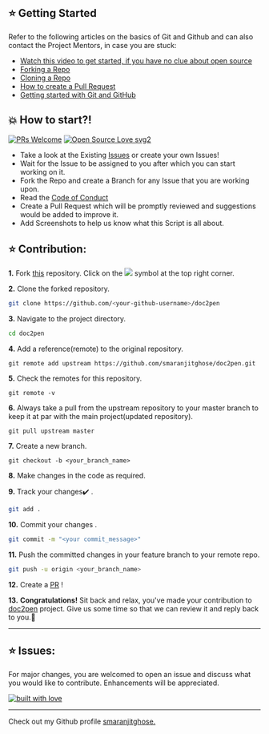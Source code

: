 ## ⭐ Getting Started

Refer to the following articles on the basics of Git and Github and can also contact the Project Mentors, in case you are stuck:

- [Watch this video to get started, if you have no clue about open source](https://youtu.be/SL5KKdmvJ1U)
- [Forking a Repo](https://help.github.com/en/github/getting-started-with-github/fork-a-repo)
- [Cloning a Repo](https://help.github.com/en/desktop/contributing-to-projects/creating-a-pull-request)
- [How to create a Pull Request](https://opensource.com/article/19/7/create-pull-request-github)
- [Getting started with Git and GitHub](https://towardsdatascience.com/getting-started-with-git-and-github-6fcd0f2d4ac6)

## 💥 How to start?!

[![PRs Welcome](https://img.shields.io/badge/PRs-welcome-brightgreen.svg?style=flat-square)](http://makeapullrequest.com)
[![Open Source Love svg2](https://badges.frapsoft.com/os/v2/open-source.svg?v=103)](https://github.com/ellerbrock/open-source-badges/)

- Take a look at the Existing [Issues](https://github.com/smaranjitghose/doc2pen/issues) or create your own Issues!
- Wait for the Issue to be assigned to you after which you can start working on it.
- Fork the Repo and create a Branch for any Issue that you are working upon.
- Read the [Code of Conduct](https://github.com/smaranjitghose/doc2pen/blob/master/CODE_OF_CONDUCT.md)
- Create a Pull Request which will be promptly reviewed and suggestions would be added to improve it.
- Add Screenshots to help us know what this Script is all about.


## ⭐ Contribution:
**1.** Fork [this](https://github.com/smaranjitghose/doc2pen) repository.
Click on the <a href="https://github.com/smaranjitghose/doc2pen"><img src="https://img.icons8.com/ios/24/000000/code-fork.png"></a> symbol at the top right corner.

**2.** Clone the forked repository.

```bash
git clone https://github.com/<your-github-username>/doc2pen
```

**3.** Navigate to the project directory.

```bash
cd doc2pen
```

**4.** Add a reference(remote) to the original repository.

```
git remote add upstream https://github.com/smaranjitghose/doc2pen.git 
```

**5.** Check the remotes for this repository.

```
git remote -v
```

**6.** Always take a pull from the upstream repository to your master branch to keep it at par with the main project(updated repository).

```
git pull upstream master
```

**7.** Create a new branch.

```
git checkout -b <your_branch_name>
```

**8.** Make changes in the code as required.

**9.** Track your changes:heavy_check_mark: .

```bash
git add . 
```

**10.** Commit your changes .

```bash
git commit -m "<your commit_message>"
```

**11.** Push the committed changes in your feature branch to your remote repo.

```bash
git push -u origin <your_branch_name>
```

**12.** Create a [PR](https://help.github.com/en/github/collaborating-with-issues-and-pull-requests/creating-a-pull-request) !

**13.** **Congratulations!** Sit back and relax, you've made your contribution to [doc2pen](https://github.com/smaranjitghose/doc2pen) project. Give us some time so that we can review it and reply back to you.🤗
<br>

----
## ⭐ Issues:
For major changes, you are welcomed to open an issue and discuss what you would like to contribute. Enhancements will be appreciated.

<p align = "center">

[![built with love](https://forthebadge.com/images/badges/built-with-love.svg)]()

</p>

----
Check out my Github profile [smaranjitghose.](https://github.com/smaranjitghose)
